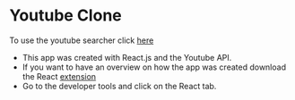 # Youtube Clone

To use the youtube searcher click [here](https://santiago-correa-dev.github.io/youtube/)

* This app was created with React.js and the Youtube API.
* If you want to have an overview on how the app was created download the React [extension](https://chrome.google.com/webstore/detail/react-developer-tools/fmkadmapgofadopljbjfkapdkoienihi)
* Go to the developer tools and click on the React tab.



